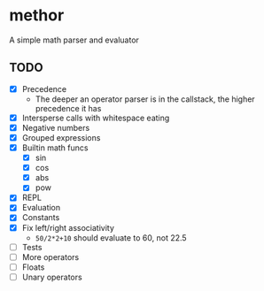 # methor

A simple math parser and evaluator

## TODO

- [x] Precedence
  - The deeper an operator parser is in the callstack, the higher precedence it has
- [x] Intersperse calls with whitespace eating
- [x] Negative numbers
- [x] Grouped expressions
- [x] Builtin math funcs
  - [x] sin
  - [x] cos
  - [x] abs
  - [x] pow
- [x] REPL
- [x] Evaluation
- [x] Constants
- [x] Fix left/right associativity
  - `50/2*2+10` should evaluate to 60, not 22.5
- [ ] Tests
- [ ] More operators
- [ ] Floats
- [ ] Unary operators
